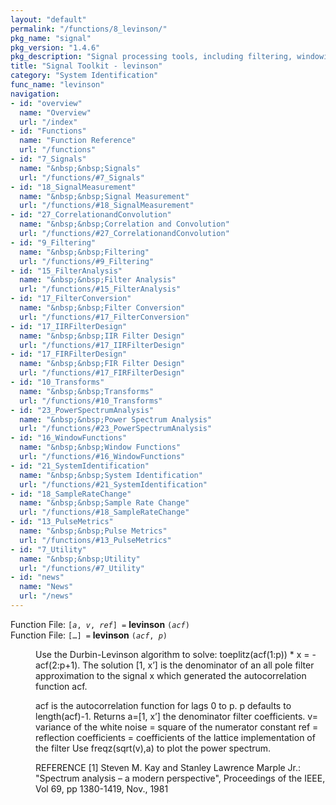 ```yaml
---
layout: "default"
permalink: "/functions/8_levinson/"
pkg_name: "signal"
pkg_version: "1.4.6"
pkg_description: "Signal processing tools, including filtering, windowing and display functions."
title: "Signal Toolkit - levinson"
category: "System Identification"
func_name: "levinson"
navigation:
- id: "overview"
  name: "Overview"
  url: "/index"
- id: "Functions"
  name: "Function Reference"
  url: "/functions"
- id: "7_Signals"
  name: "&nbsp;&nbsp;Signals"
  url: "/functions/#7_Signals"
- id: "18_SignalMeasurement"
  name: "&nbsp;&nbsp;Signal Measurement"
  url: "/functions/#18_SignalMeasurement"
- id: "27_CorrelationandConvolution"
  name: "&nbsp;&nbsp;Correlation and Convolution"
  url: "/functions/#27_CorrelationandConvolution"
- id: "9_Filtering"
  name: "&nbsp;&nbsp;Filtering"
  url: "/functions/#9_Filtering"
- id: "15_FilterAnalysis"
  name: "&nbsp;&nbsp;Filter Analysis"
  url: "/functions/#15_FilterAnalysis"
- id: "17_FilterConversion"
  name: "&nbsp;&nbsp;Filter Conversion"
  url: "/functions/#17_FilterConversion"
- id: "17_IIRFilterDesign"
  name: "&nbsp;&nbsp;IIR Filter Design"
  url: "/functions/#17_IIRFilterDesign"
- id: "17_FIRFilterDesign"
  name: "&nbsp;&nbsp;FIR Filter Design"
  url: "/functions/#17_FIRFilterDesign"
- id: "10_Transforms"
  name: "&nbsp;&nbsp;Transforms"
  url: "/functions/#10_Transforms"
- id: "23_PowerSpectrumAnalysis"
  name: "&nbsp;&nbsp;Power Spectrum Analysis"
  url: "/functions/#23_PowerSpectrumAnalysis"
- id: "16_WindowFunctions"
  name: "&nbsp;&nbsp;Window Functions"
  url: "/functions/#16_WindowFunctions"
- id: "21_SystemIdentification"
  name: "&nbsp;&nbsp;System Identification"
  url: "/functions/#21_SystemIdentification"
- id: "18_SampleRateChange"
  name: "&nbsp;&nbsp;Sample Rate Change"
  url: "/functions/#18_SampleRateChange"
- id: "13_PulseMetrics"
  name: "&nbsp;&nbsp;Pulse Metrics"
  url: "/functions/#13_PulseMetrics"
- id: "7_Utility"
  name: "&nbsp;&nbsp;Utility"
  url: "/functions/#7_Utility"
- id: "news"
  name: "News"
  url: "/news"
---
```

<dl class="first-deftypefn">
<dt class="deftypefn" id="index-levinson"><span class="category-def">Function File: </span><span><code class="def-type">[<var class="var">a</var>, <var class="var">v</var>, <var class="var">ref</var>] =</code> <strong class="def-name">levinson</strong> <code class="def-code-arguments">(<var class="var">acf</var>)</code><a class="copiable-link" href="#index-levinson"></a></span></dt>
<dt class="deftypefnx def-cmd-deftypefn" id="index-levinson-1"><span class="category-def">Function File: </span><span><code class="def-type">[&hellip;] =</code> <strong class="def-name">levinson</strong> <code class="def-code-arguments">(<var class="var">acf</var>, <var class="var">p</var>)</code><a class="copiable-link" href="#index-levinson-1"></a></span></dt>
<dd>
<p>Use the Durbin-Levinson algorithm to solve:
    toeplitz(acf(1:p)) * x = -acf(2:p+1).
 The solution [1, x&rsquo;] is the denominator of an all pole filter
 approximation to the signal x which generated the autocorrelation
 function acf.
</p>
<p>acf is the autocorrelation function for lags 0 to p.
 p defaults to length(acf)-1.
 Returns
   a=[1, x&rsquo;] the denominator filter coefficients.
   v= variance of the white noise = square of the numerator constant
   ref = reflection coefficients = coefficients of the lattice
         implementation of the filter
 Use freqz(sqrt(v),a) to plot the power spectrum.
</p>
<p>REFERENCE
 [1] Steven M. Kay and Stanley Lawrence Marple Jr.:
   &quot;Spectrum analysis &ndash; a modern perspective&quot;,
   Proceedings of the IEEE, Vol 69, pp 1380-1419, Nov., 1981
 </p></dd></dl>